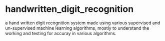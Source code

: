 # handwritten_digit_recognition

a hand written digit recognition system made using various supervised and un-supervised machine learning algorithms,
mostly to understand the working and testing for accuray in various algorithms.